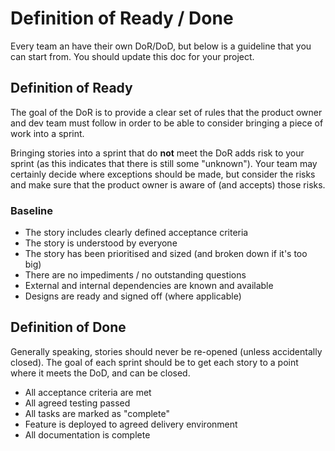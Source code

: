 # Definition of Ready / Done

Every team an have their own DoR/DoD, but below is a guideline that you can start from. You should update this doc for
your project.

## Definition of Ready

The goal of the DoR is to provide a clear set of rules that the product owner and dev team must follow in order to be
able to consider bringing a piece of work into a sprint.

Bringing stories into a sprint that do **not** meet the DoR adds risk to your sprint (as this indicates that there is
still some "unknown"). Your team may certainly decide where exceptions should be made, but consider the risks and make
sure that the product owner is aware of (and accepts) those risks.

### Baseline

* The story includes clearly defined acceptance criteria
* The story is understood by everyone
* The story has been prioritised and sized (and broken down if it's too big)
* There are no impediments / no outstanding questions
* External and internal dependencies are known and available
* Designs are ready and signed off (where applicable)

## Definition of Done

Generally speaking, stories should never be re-opened (unless accidentally closed). The goal of each sprint should be
to get each story to a point where it meets the DoD, and can be closed.

* All acceptance criteria are met
* All agreed testing passed
* All tasks are marked as "complete" 
* Feature is deployed to agreed delivery environment
* All documentation is complete
